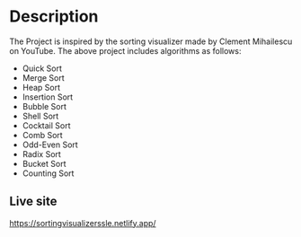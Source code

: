 # Description

The Project is inspired by the sorting visualizer made by Clement Mihailescu on YouTube.
The above project includes algorithms as follows:

 - Quick Sort
 - Merge Sort
 - Heap Sort
 - Insertion Sort
 - Bubble Sort
 - Shell Sort 
 - Cocktail Sort
 - Comb Sort
 - Odd-Even Sort
 - Radix Sort
 - Bucket Sort
 - Counting Sort



## Live site

https://sortingvisualizerssle.netlify.app/
